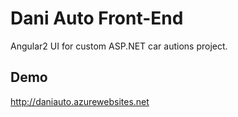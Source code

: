 # Dani Auto Front-End

Angular2 UI for custom ASP.NET car autions project.

## Demo

http://daniauto.azurewebsites.net